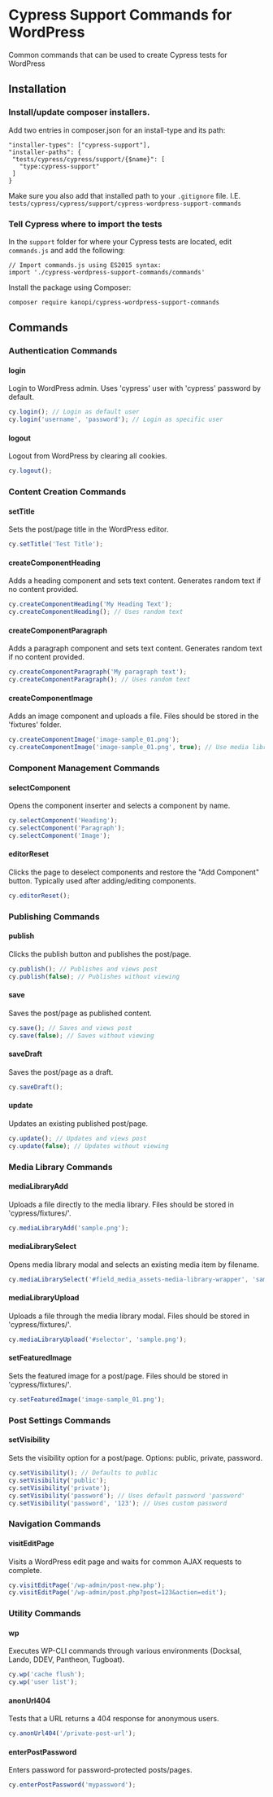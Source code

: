 # Cypress Support Commands for WordPress

Common commands that can be used to create Cypress tests for WordPress

## Installation

### Install/update composer installers.

Add two entries in composer.json for an install-type and its path:

```
"installer-types": ["cypress-support"],
"installer-paths": {
 "tests/cypress/cypress/support/{$name}": [
   "type:cypress-support"
 ]
}
```

Make sure you also add that installed path to your `.gitignore` file.  I.E. `tests/cypress/cypress/support/cypress-wordpress-support-commands`

### Tell Cypress where to import the tests

In the `support` folder for where your Cypress tests are located, edit `commands.js` and add the
following:

```
// Import commands.js using ES2015 syntax:
import './cypress-wordpress-support-commands/commands'
```

Install the package using Composer:

```bash
composer require kanopi/cypress-wordpress-support-commands
```

## Commands

### Authentication Commands

#### login
Login to WordPress admin. Uses 'cypress' user with 'cypress' password by default.

```javascript
cy.login(); // Login as default user
cy.login('username', 'password'); // Login as specific user
```

#### logout
Logout from WordPress by clearing all cookies.

```javascript
cy.logout();
```

### Content Creation Commands

#### setTitle
Sets the post/page title in the WordPress editor.

```javascript
cy.setTitle('Test Title');
```

#### createComponentHeading
Adds a heading component and sets text content. Generates random text if no content provided.

```javascript
cy.createComponentHeading('My Heading Text');
cy.createComponentHeading(); // Uses random text
```

#### createComponentParagraph
Adds a paragraph component and sets text content. Generates random text if no content provided.

```javascript
cy.createComponentParagraph('My paragraph text');
cy.createComponentParagraph(); // Uses random text
```

#### createComponentImage
Adds an image component and uploads a file. Files should be stored in the 'fixtures' folder.

```javascript
cy.createComponentImage('image-sample_01.png');
cy.createComponentImage('image-sample_01.png', true); // Use media library
```

### Component Management Commands

#### selectComponent
Opens the component inserter and selects a component by name.

```javascript
cy.selectComponent('Heading');
cy.selectComponent('Paragraph');
cy.selectComponent('Image');
```

#### editorReset
Clicks the page to deselect components and restore the "Add Component" button. Typically used after adding/editing components.

```javascript
cy.editorReset();
```

### Publishing Commands

#### publish
Clicks the publish button and publishes the post/page.

```javascript
cy.publish(); // Publishes and views post
cy.publish(false); // Publishes without viewing
```

#### save
Saves the post/page as published content.

```javascript
cy.save(); // Saves and views post
cy.save(false); // Saves without viewing
```

#### saveDraft
Saves the post/page as a draft.

```javascript
cy.saveDraft();
```

#### update
Updates an existing published post/page.

```javascript
cy.update(); // Updates and views post
cy.update(false); // Updates without viewing
```

### Media Library Commands

#### mediaLibraryAdd
Uploads a file directly to the media library. Files should be stored in 'cypress/fixtures/'.

```javascript
cy.mediaLibraryAdd('sample.png');
```

#### mediaLibrarySelect
Opens media library modal and selects an existing media item by filename.

```javascript
cy.mediaLibrarySelect('#field_media_assets-media-library-wrapper', 'sample.png');
```

#### mediaLibraryUpload
Uploads a file through the media library modal. Files should be stored in 'cypress/fixtures/'.

```javascript
cy.mediaLibraryUpload('#selector', 'sample.png');
```

#### setFeaturedImage
Sets the featured image for a post/page. Files should be stored in 'cypress/fixtures/'.

```javascript
cy.setFeaturedImage('image-sample_01.png');
```

### Post Settings Commands

#### setVisibility
Sets the visibility option for a post/page. Options: public, private, password.

```javascript
cy.setVisibility(); // Defaults to public
cy.setVisibility('public');
cy.setVisibility('private');
cy.setVisibility('password'); // Uses default password 'password'
cy.setVisibility('password', '123'); // Uses custom password
```

### Navigation Commands

#### visitEditPage
Visits a WordPress edit page and waits for common AJAX requests to complete.

```javascript
cy.visitEditPage('/wp-admin/post-new.php');
cy.visitEditPage('/wp-admin/post.php?post=123&action=edit');
```

### Utility Commands

#### wp
Executes WP-CLI commands through various environments (Docksal, Lando, DDEV, Pantheon, Tugboat).

```javascript
cy.wp('cache flush');
cy.wp('user list');
```

#### anonUrl404
Tests that a URL returns a 404 response for anonymous users.

```javascript
cy.anonUrl404('/private-post-url');
```

#### enterPostPassword
Enters password for password-protected posts/pages.

```javascript
cy.enterPostPassword('mypassword');
```
